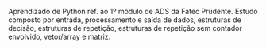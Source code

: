 Aprendizado de Python ref. ao 1º módulo de ADS da Fatec Prudente. 
Estudo composto por entrada, processamento e saída de dados, 
estruturas de decisão, 
estruturas de repetição, 
estruturas de repetição sem contador envolvido, 
vetor/array e 
matriz.
